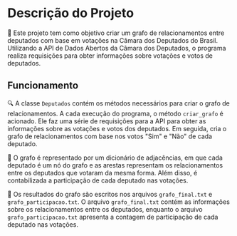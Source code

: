 # Descrição do Projeto

📜 Este projeto tem como objetivo criar um grafo de relacionamentos entre deputados com base em votações na Câmara dos Deputados do Brasil. Utilizando a API de Dados Abertos da Câmara dos Deputados, o programa realiza requisições para obter informações sobre votações e votos de deputados.

## Funcionamento

🔍 A classe `Deputados` contém os métodos necessários para criar o grafo de relacionamentos. A cada execução do programa, o método `criar_grafo` é acionado. Ele faz uma série de requisições para a API para obter as informações sobre as votações e votos dos deputados. Em seguida, cria o grafo de relacionamentos com base nos votos "Sim" e "Não" de cada deputado.

🔗 O grafo é representado por um dicionário de adjacências, em que cada deputado é um nó do grafo e as arestas representam os relacionamentos entre os deputados que votaram da mesma forma. Além disso, é contabilizada a participação de cada deputado nas votações.

📄 Os resultados do grafo são escritos nos arquivos `grafo_final.txt` e `grafo_participacao.txt`. O arquivo `grafo_final.txt` contém as informações sobre os relacionamentos entre os deputados, enquanto o arquivo `grafo_participacao.txt` apresenta a contagem de participação de cada deputado nas votações.